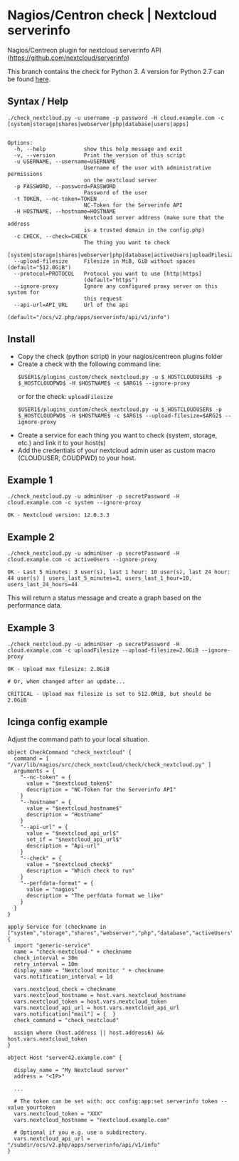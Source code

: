 # Nagios/Centron check | Nextcloud serverinfo

Nagios/Centreon plugin for nextcloud serverinfo API (https://github.com/nextcloud/serverinfo)

This branch contains the check for Python 3. A version for Python 2.7 can be found [here](https://github.com/BornToBeRoot/check_nextcloud/tree/stable-python2.7).

## Syntax / Help

```
./check_nextcloud.py -u username -p password -H cloud.example.com -c [system|storage|shares|webserver|php|database|users|apps]


Options:
  -h, --help            show this help message and exit
  -v, --version         Print the version of this script
  -u USERNAME, --username=USERNAME
                        Username of the user with administrative permissions
                        on the nextcloud server
  -p PASSWORD, --password=PASSWORD
                        Password of the user
  -t TOKEN, --nc-token=TOKEN
                        NC-Token for the Serverinfo API
  -H HOSTNAME, --hostname=HOSTNAME
                        Nextcloud server address (make sure that the address
                        is a trusted domain in the config.php)
  -c CHECK, --check=CHECK
                        The thing you want to check
                        [system|storage|shares|webserver|php|database|activeUsers|uploadFilesize|apps]
  --upload-filesize     Filesize in MiB, GiB without spaces (default="512.0GiB")
  --protocol=PROTOCOL   Protocol you want to use [http|https]
                        (default="https")
  --ignore-proxy        Ignore any configured proxy server on this system for
                        this request
  --api-url=API_URL     Url of the api
                        (default="/ocs/v2.php/apps/serverinfo/api/v1/info")

```

## Install

* Copy the check (python script) in your nagios/centreon plugins folder
* Create a check with the following command line:
  ```
  $USER1$/plugins_custom/check_nextcloud.py -u $_HOSTCLOUDUSER$ -p $_HOSTCLOUDPWD$ -H $HOSTNAME$ -c $ARG1$ --ignore-proxy
  ```
  or for the check: `uploadFilesize`
  ```
  $USER1$/plugins_custom/check_nextcloud.py -u $_HOSTCLOUDUSER$ -p $_HOSTCLOUDPWD$ -H $HOSTNAME$ -c $ARG1$ --upload-filesize=$ARG2$ --ignore-proxy
  ```
* Create a service for each thing you want to check (system, storage, etc.) and link it to your host(s)
* Add the credentials of your nextcloud admin user as custom macro (CLOUDUSER, COUDPWD) to your host.

## Example 1

```
./check_nextcloud.py -u adminUser -p secretPassword -H cloud.example.com -c system --ignore-proxy

OK - Nextcloud version: 12.0.3.3
```

## Example 2

```
./check_nextcloud.py -u adminUser -p secretPassword -H cloud.example.com -c activeUsers --ignore-proxy

OK - Last 5 minutes: 3 user(s), last 1 hour: 10 user(s), last 24 hour: 44 user(s) | users_last_5_minutes=3, users_last_1_hour=10, users_last_24_hours=44
```

This will return a status message and create a graph based on the performance data.

## Example 3

```
./check_nextcloud.py -u adminUser -p secretPassword -H cloud.example.com -c uploadFilesize --upload-filesize=2.0GiB --ignore-proxy

OK - Upload max filesize: 2.0GiB

# Or, when changed after an update...

CRITICAL - Upload max filesize is set to 512.0MiB, but should be 2.0GiB

```



## Icinga config example


Adjust the command path to your local situation.

```
object CheckCommand "check_nextcloud" {
  command = [ "/var/lib/nagios/src/check_nextcloud/check/check_nextcloud.py" ]
  arguments = {
    "--nc-token" = {
      value = "$nextcloud_token$"
      description = "NC-Token for the Serverinfo API"
    }
    "--hostname" = {
      value = "$nextcloud_hostname$"
      description = "Hostname"
    }
    "--api-url" = {
      value = "$nextcloud_api_url$"
      set_if = "$nextcloud_api_url$"
      description = "Api-url"
    }
    "--check" = {
      value = "$nextcloud_check$"
      description = "Which check to run"
    }
    "--perfdata-format" = {
      value = "nagios"
      description = "The perfdata format we like"
    }
  }
}
```

```
apply Service for (checkname in ["system","storage","shares","webserver","php","database","activeUsers","uploadFilesize","apps"]) {
  import "generic-service"
  name = "check-nextcloud-" + checkname
  check_interval = 30m
  retry_interval = 10m
  display_name = "Nextcloud monitor " + checkname
  vars.notification_interval = 1d

  vars.nextcloud_check = checkname
  vars.nextcloud_hostname = host.vars.nextcloud_hostname
  vars.nextcloud_token = host.vars.nextcloud_token
  vars.nextcloud_api_url = host.vars.nextcloud_api_url
  vars.notification["mail"] = {  }
  check_command = "check_nextcloud"

  assign where (host.address || host.address6) && host.vars.nextcloud_token
}
```

```
object Host "server42.example.com" {

  display_name = "My Nextcloud server"
  address = "<IP>"

  ...

  # The token can be set with: occ config:app:set serverinfo token --value yourtoken
  vars.nextcloud_token = "XXX"
  vars.nextcloud_hostname = "nextcloud.example.com"

  # Optional if you e.g. use a subdirectory.
  vars.nextcloud_api_url = "/subdir/ocs/v2.php/apps/serverinfo/api/v1/info"
}

```
